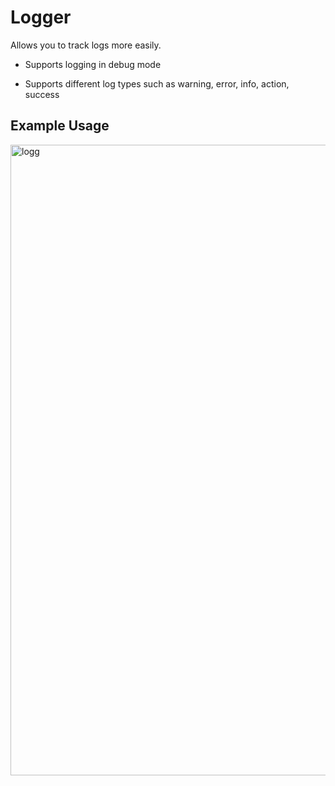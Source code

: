 # Logger

Allows you to track logs more easily.

+ Supports logging in debug mode

+ Supports different log types such as warning, error, info, action, success


## Example Usage

<img width="1009" alt="logg" src="https://github.com/alperozturk96/Logger/assets/67455295/ddc4546d-3aa0-4208-8f6b-8e12613f6f50">
